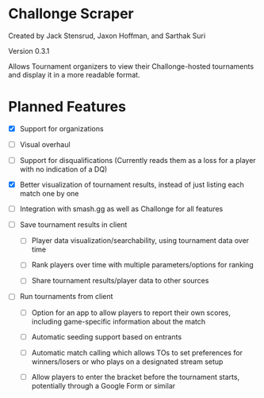 # Challonge Scraper

Created by Jack Stensrud, Jaxon Hoffman, and Sarthak Suri

Version 0.3.1

Allows Tournament organizers to view their Challonge-hosted tournaments and display it in a more readable format.


# Planned Features
- [x] Support for organizations

- [ ] Visual overhaul

- [ ] Support for disqualifications (Currently reads them as a loss for a player with no indication of a DQ)

- [x] Better visualization of tournament results, instead of just listing each match one by one

- [ ] Integration with smash.gg as well as Challonge for all features

- [ ] Save tournament results in client

    - [ ] Player data visualization/searchability, using tournament data over time
    
    - [ ] Rank players over time with multiple parameters/options for ranking
    
    - [ ] Share tournament results/player data to other sources
    
- [ ] Run tournaments from client
    
    - [ ] Option for an app to allow players to report their own scores, including game-specific information about the match
    
    - [ ] Automatic seeding support based on entrants
    
    - [ ] Automatic match calling which allows TOs to set preferences for winners/losers or who plays on a designated stream setup
    
    - [ ] Allow players to enter the bracket before the tournament starts, potentially through a Google Form or similar
